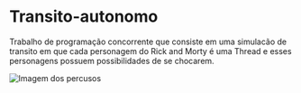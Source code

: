 # Transito-autonomo
Trabalho de programação concorrente que consiste em uma simulacão de transito em que cada personagem do Rick and Morty é uma Thread e esses personagens possuem possibilidades de se chocarem.

![Imagem dos percusos](https://i.imgur.com/6OfBDgD.jpg)
